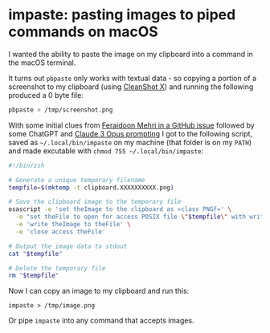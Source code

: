 # impaste: pasting images to piped commands on macOS

I wanted the ability to paste the image on my clipboard into a command in the macOS terminal.

It turns out `pbpaste` only works with textual data - so copying a portion of a screenshot to my clipboard (using [CleanShot X](https://cleanshot.com/)) and running the following produced a 0 byte file:
```bash
pbpaste > /tmp/screenshot.png
```
With some initial clues from [Feraidoon Mehri in a GitHub issue](https://github.com/simonw/llm/issues/331#issuecomment-2038425242) followed by some ChatGPT and [Claude 3 Opus prompting](https://gist.github.com/simonw/736bcc9bcfaef40a55deaa959fd57ca8) I got to the following script, saved as `~/.local/bin/impaste` on my machine (that folder is on my `PATH`) and made excutable with `chmod 755 ~/.local/bin/impaste`:

```zsh
#!/bin/zsh

# Generate a unique temporary filename
tempfile=$(mktemp -t clipboard.XXXXXXXXXX.png)

# Save the clipboard image to the temporary file
osascript -e 'set theImage to the clipboard as «class PNGf»' \
  -e "set theFile to open for access POSIX file \"$tempfile\" with write permission" \
  -e 'write theImage to theFile' \
  -e 'close access theFile'

# Output the image data to stdout
cat "$tempfile"

# Delete the temporary file
rm "$tempfile"
```
Now I can copy an image to my clipboard and run this:
```
impaste > /tmp/image.png
```
Or pipe `impaste` into any command that accepts images.
